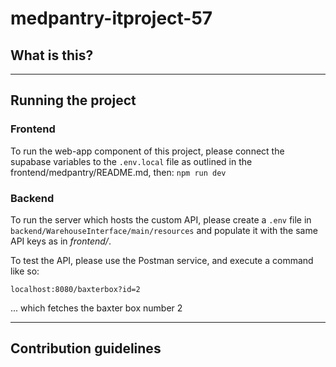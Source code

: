 # medpantry-itproject-57

## What is this?

---

## Running the project

### Frontend

To run the web-app component of this project, please connect the supabase variables to the `.env.local` file as outlined in the frontend/medpantry/README.md, then:
```npm run dev```

### Backend

To run the server which hosts the custom API, please create a `.env` file in `backend/WarehouseInterface/main/resources` and populate it with the same API keys as in *frontend/*.

To test the API, please use the Postman service, and execute a command like so:
```
localhost:8080/baxterbox?id=2
```
... which fetches the baxter box number 2

---

## Contribution guidelines
